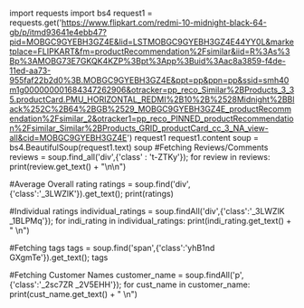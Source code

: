 import requests
import bs4
request1 = requests.get('https://www.flipkart.com/redmi-10-midnight-black-64-gb/p/itmd93641e4ebb47?pid=MOBGC9GYEBH3GZ4E&lid=LSTMOBGC9GYEBH3GZ4E44YY0L&marketplace=FLIPKART&fm=productRecommendation%2Fsimilar&iid=R%3As%3Bp%3AMOBG73E7GKQK4KZP%3Bpt%3App%3Buid%3Aac8a3859-f4de-11ed-aa73-955faf22b2d0%3B.MOBGC9GYEBH3GZ4E&ppt=pp&ppn=pp&ssid=smh40m1g000000001684347262906&otracker=pp_reco_Similar%2BProducts_3_35.productCard.PMU_HORIZONTAL_REDMI%2B10%2B%2528Midnight%2BBlack%252C%2B64%2BGB%2529_MOBGC9GYEBH3GZ4E_productRecommendation%2Fsimilar_2&otracker1=pp_reco_PINNED_productRecommendation%2Fsimilar_Similar%2BProducts_GRID_productCard_cc_3_NA_view-all&cid=MOBGC9GYEBH3GZ4E')
request1
request1.content 
soup = bs4.BeautifulSoup(request1.text)
soup
#Fetching Reviews/Comments
reviews = soup.find_all('div',{'class' : 't-ZTKy'});
for review in reviews:
  print(review.get_text() + "\n\n")


#Average Overall rating
ratings = soup.find('div',{'class':'_3LWZlK'}).get_text();
print(ratings)


#Individual ratings
individual_ratings = soup.findAll('div',{'class':'_3LWZlK _1BLPMq'});
for indi_rating in individual_ratings:
  print(indi_rating.get_text() + " \n")

#Fetching tags
tags = soup.find('span',{'class':'yhB1nd GXgmTe'}).get_text();
tags

#Fetching Customer Names
customer_name = soup.findAll('p',{'class':'_2sc7ZR _2V5EHH'});
for cust_name in customer_name:
  print(cust_name.get_text() + " \n")
